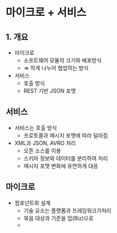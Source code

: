 # 마이크로 + 서비스
## 1. 개요
- 마이크로
	- 소프트웨어 모듈의 크기와 배포방식
	- ⇒ 작게 나누어 협업하는 방식
- 서비스
	- 호출 방식
	- REST 기반 JSON 포맷

## 서비스
- 서비스는 호출 방식
	- 프로토콜과 메시지 포맷에 따라 달라짐
- XML과 JSON, AVRO 처리
	- 오픈 소스를 이용
	- 스키마 정보와 데이터를 분리하여 처리
	- 메시지 포맷 변화에 유연하게 대응

## 마이크로
- 컴포넌트화 설계
	- 기술 요소는 플랫폼과 프레임워크가처리
	- 묶음 대상과 기준을 업(Biz)으로
	- 
